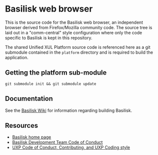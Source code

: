 # Basilisk web browser

This is the source code for the Basilisk web browser, an independent browser
derived from Firefox/Mozilla community code. The source tree is laid out in a
"comm-central" style configuration where only the code specific to Basilisk is
kept in this repository.

The shared Unified XUL Platform source code is referenced here as a git
submodule contained in the `platform` directory and is required to build the
application.

## Getting the platform sub-module
`git submodule init && git submodule update`

## Documentation
See the [Basilisk Wiki](https://repo.palemoon.org/Basilisk-Dev/Basilisk/wiki) for information regarding building Basilisk.

## Resources

 * [Basilisk home page](http://www.basilisk-browser.org/)
 * [Basilisk Development Team Code of Conduct](https://repo.palemoon.org/Basilisk-Dev/Basilisk/src/branch/master/CODE_OF_CONDUCT.md)
 * [UXP Code of Conduct, Contributing, and UXP Coding style](https://repo.palemoon.org/MoonchildProductions/UXP/src/branch/master/docs)
